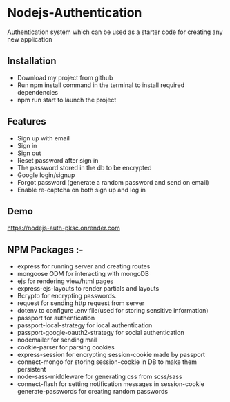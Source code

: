 
# Nodejs-Authentication

Authentication system which can be used as a starter code for creating any new application



## Installation


- Download my project from github
- Run npm install command in the terminal to install required dependencies
- npm run start to launch the project
## Features

- Sign up with email
- Sign in
- Sign out
- Reset password after sign in
- The password stored in the db to be encrypted
- Google login/signup
- Forgot password (generate a random password and send on email)
- Enable re-captcha on both sign up and log in
## Demo 

https://nodejs-auth-pksc.onrender.com



## NPM Packages :-

- express for running server and creating routes
- mongoose ODM for interacting with mongoDB
- ejs for rendering view/html pages
- express-ejs-layouts to render partials and layouts
- Bcrypto for encrypting passwords.
- request for sending http request from server
- dotenv to configure .env file(used for storing sensitive information)
- passport for authentication
- passport-local-strategy for local authentication
- passport-google-oauth2-strategy for social authentication
- nodemailer for sending mail
- cookie-parser for parsing cookies
- express-session for encrypting session-cookie made by passport
- connect-mongo for storing session-cookie in DB to make them persistent
- node-sass-middleware for generating css from scss/sass
- connect-flash for setting notification messages in session-cookie
generate-passwords for creating random passwords
